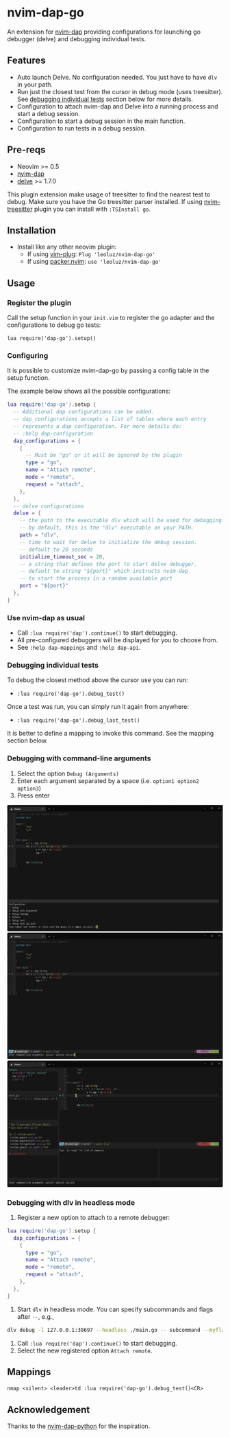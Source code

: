 # nvim-dap-go

An extension for [nvim-dap][1] providing configurations for launching go debugger (delve) and debugging individual tests.

## Features

- Auto launch Delve. No configuration needed. You just have to have `dlv` in your path.
- Run just the closest test from the cursor in debug mode (uses treesitter). See [debugging individual tests](#debugging-individual-tests) section below for more details.
- Configuration to attach nvim-dap and Delve into a running process and start a debug session.
- Configuration to start a debug session in the main function.
- Configuration to run tests in a debug session.

## Pre-reqs

- Neovim >= 0.5
- [nvim-dap][1]
- [delve][2] >= 1.7.0

This plugin extension make usage of treesitter to find the nearest test to debug.
Make sure you have the Go treesitter parser installed.
If using [nvim-treesitter][3] plugin you can install with `:TSInstall go`.

## Installation

- Install like any other neovim plugin:
  - If using [vim-plug][4]: `Plug 'leoluz/nvim-dap-go'`
  - If using [packer.nvim][5]: `use 'leoluz/nvim-dap-go'`

## Usage

### Register the plugin

Call the setup function in your `init.vim` to register the go adapter and the configurations to debug go tests:

```vimL
lua require('dap-go').setup()
```

### Configuring

It is possible to customize nvim-dap-go by passing a config table in the setup function.

The example below shows all the possible configurations:

```lua
lua require('dap-go').setup {
  -- Additional dap configurations can be added.
  -- dap_configurations accepts a list of tables where each entry
  -- represents a dap configuration. For more details do:
  -- :help dap-configuration
  dap_configurations = {
    {
      -- Must be "go" or it will be ignored by the plugin
      type = "go",
      name = "Attach remote",
      mode = "remote",
      request = "attach",
    },
  },
  -- delve configurations
  delve = {
    -- the path to the executable dlv which will be used for debugging.
    -- by default, this is the "dlv" executable on your PATH.
    path = "dlv",
    -- time to wait for delve to initialize the debug session.
    -- default to 20 seconds
    initialize_timeout_sec = 20,
    -- a string that defines the port to start delve debugger.
    -- default to string "${port}" which instructs nvim-dap
    -- to start the process in a random available port
    port = "${port}"
  },
}
```

### Use nvim-dap as usual

- Call `:lua require('dap').continue()` to start debugging.
- All pre-configured debuggers will be displayed for you to choose from.
- See `:help dap-mappings` and `:help dap-api`.

### Debugging individual tests


To debug the closest method above the cursor use you can run:
- `:lua require('dap-go').debug_test()`

Once a test was run, you can simply run it again from anywhere:
- `:lua require('dap-go').debug_last_test()`

It is better to define a mapping to invoke this command. See the mapping section below.

### Debugging with command-line arguments

1. Select the option `Debug (Arguments)`
1. Enter each argument separated by a space (i.e. `option1 option2 option3`)
1. Press enter

![Start Debug Session with Arguments](./images/image1.png "Start Debug Session with Arguments")
![Enter Arguments](./images/image2.png "Enter Arguments")
![Begin Debugging](./images/image3.png "Being Debugging")

### Debugging with dlv in headless mode

1. Register a new option to attach to a remote debugger:
```lua
lua require('dap-go').setup {
  dap_configurations = {
    {
      type = "go",
      name = "Attach remote",
      mode = "remote",
      request = "attach",
    },
  },
}
```
1. Start `dlv` in headless mode. You can specify subcommands and flags after `--`, e.g.,
```sh
dlv debug -l 127.0.0.1:38697 --headless ./main.go -- subcommand --myflag=xyz
```
1. Call `:lua require('dap').continue()` to start debugging.
1. Select the new registered option `Attach remote`.

## Mappings

```vimL
nmap <silent> <leader>td :lua require('dap-go').debug_test()<CR>
```

## Acknowledgement

Thanks to the [nvim-dap-python][6] for the inspiration.

[1]: https://github.com/mfussenegger/nvim-dap
[2]: https://github.com/go-delve/delve
[3]: https://github.com/nvim-treesitter/nvim-treesitter
[4]: https://github.com/junegunn/vim-plug
[5]: https://github.com/wbthomason/packer.nvim
[6]: https://github.com/mfussenegger/nvim-dap-python
